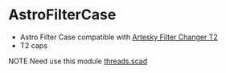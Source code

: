 # AstroFilterCase
 
  * Astro Filter Case compatible with [Artesky Filter Changer T2](https://www.telescopi-artesky.it/it/193-slitte-portafiltri)
   * T2 caps
 
 NOTE
 Need use this module [threads.scad](https://dkprojects.net/openscad-threads/threads.scad)




